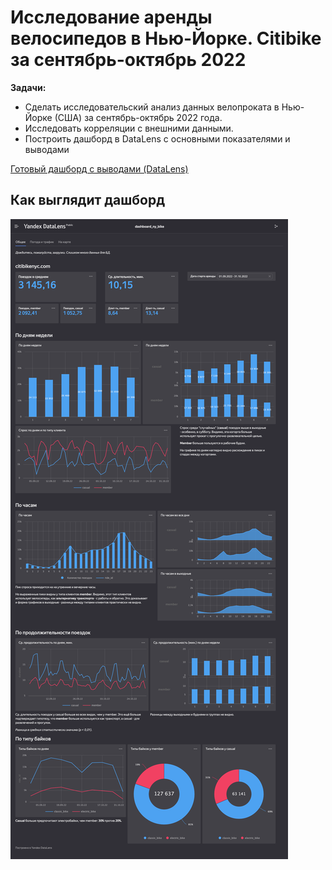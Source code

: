 Исследование аренды велосипедов в Нью-Йорке. Citibike за сентябрь-октябрь 2022
========================

**Задачи:** 
* Сделать исследовательский анализ данных велопроката в Нью-Йорке (США) за сентябрь-октябрь 2022 года. 
* Исследовать корреляции с внешними данными. 
* Построить дашборд в DataLens с основными показателями и выводами

[Готовый дашборд с выводами (DataLens)](https://datalens.yandex.ru/3oe7x2bnzxtcu-dashboard-ny-bike?tab=1M)

Как выглядит дашборд
-------------------------
![](https://github.com/timurka/citybike-NY/blob/main/dashboard-screenshots/dashboard_main.png?raw=true)
